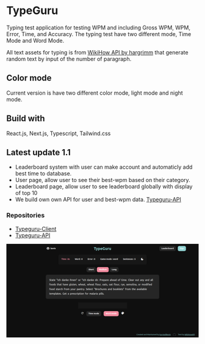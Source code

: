 # TypeGuru

Typing test application for testing WPM and including Gross WPM, WPM, Error, Time, and Accuracy.
The typing test have two different mode, Time Mode and Word Mode.

All text assets for typing is from [WikiHow API by hargrimm](https://rapidapi.com/hargrimm/api/wikihow) that generate random text by input of the number of paragraph.

## Color mode
Current version is have two different color mode, light mode and night mode.

## Build with
React.js, Next.js, Typescript, Tailwind.css

## Latest update 1.1
- Leaderboard system with user can make account and automaticly add best time to database. 
- User page, allow user to see their best-wpm based on their category.
- Leaderboard page, allow user to see leaderboard globally with display of top 10
- We build own own API for user and best-wpm data. [Typeguru-API](https://typeguru-api-production.up.railway.app)

### Repositories
- [Typeguru-Client](https://github.com/kurniadikevin/typeguru-client)
- [Typeguru-API](https://github.com/kurniadikevin/typeguru-api)

![Typeguru](/src/assets/typeguru-sc-1.1.png)